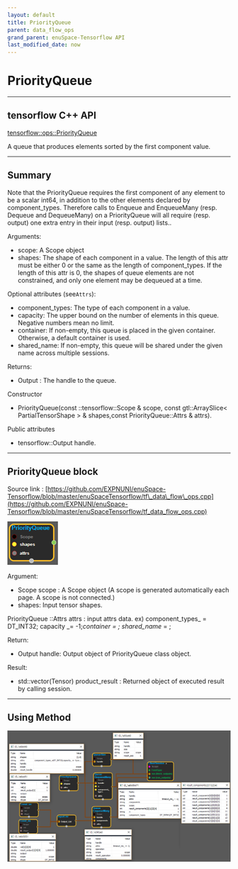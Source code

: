 ```yaml
--- 
layout: default 
title: PriorityQueue 
parent: data_flow_ops 
grand_parent: enuSpace-Tensorflow API 
last_modified_date: now 
--- 
```


# PriorityQueue

---

## tensorflow C++ API

[tensorflow::ops::PriorityQueue](https://www.tensorflow.org/api_docs/cc/class/tensorflow/ops/priority-queue)

A queue that produces elements sorted by the first component value.

---

## Summary

Note that the PriorityQueue requires the first component of any element to be a scalar int64, in addition to the other elements declared by component\_types. Therefore calls to Enqueue and EnqueueMany \(resp. Dequeue and DequeueMany\) on a PriorityQueue will all require \(resp. output\) one extra entry in their input \(resp. output\) lists..

Arguments:

* scope: A Scope object
* shapes: The shape of each component in a value. The length of this attr must be either 0 or the same as the length of component\_types. If the length of this attr is 0, the shapes of queue elements are not constrained, and only one element may be dequeued at a time.

Optional attributes \(see`Attrs`\):

* component\_types: The type of each component in a value.
* capacity: The upper bound on the number of elements in this queue. Negative numbers mean no limit.
* container: If non-empty, this queue is placed in the given container. Otherwise, a default container is used.
* shared\_name: If non-empty, this queue will be shared under the given name across multiple sessions.

Returns:

* Output : The handle to the queue.

Constructor

* PriorityQueue\(const ::tensorflow::Scope & scope, const gtl::ArraySlice&lt; PartialTensorShape &gt; & shapes,const PriorityQueue::Attrs & attrs\).

Public attributes

* tensorflow::Output handle.

---

## PriorityQueue block

Source link : [https://github.com/EXPNUNI/enuSpace-Tensorflow/blob/master/enuSpaceTensorflow/tf\_data\_flow\_ops.cpp](https://github.com/EXPNUNI/enuSpace-Tensorflow/blob/master/enuSpaceTensorflow/tf_data_flow_ops.cpp)

![](./assets/dataflow_PriorityQueue_Symbol.png)

Argument:

* Scope scope : A Scope object \(A scope is generated automatically each page. A scope is not connected.\)
* shapes: Input tensor shapes.

PriorityQueue ::Attrs attrs : input attrs data. ex\) component\_types_ = DT\_INT32; capacity _= -1;_container = ; shared\_name_ = ;

Return:

* Output handle: Output object of PriorityQueue class object.

Result:

* std::vector\(Tensor\) product\_result : Returned object of executed result by calling session.

---

## Using Method

![](./assets/dataflow_PriorityQueue_Method.png)

